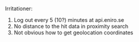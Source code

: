 Irritationer:
1. Log out every 5 (10?) minutes at api.eniro.se
2. No distance to the hit data in proximity search
3. Not obvious how to get geolocation coordinates